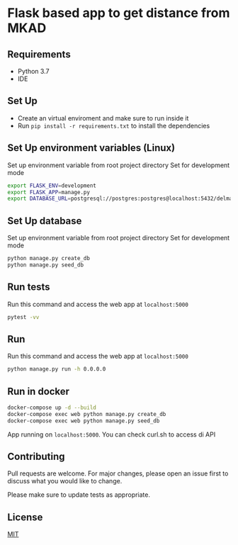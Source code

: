 # Flask based app to get distance from MKAD

## Requirements

- Python 3.7
- IDE

## Set Up

- Create an virtual enviroment and make sure to run inside it
- Run `pip install -r requirements.txt` to install the dependencies

## Set Up environment variables (Linux)

Set up environment variable from root project directory
Set for development mode

```bash
export FLASK_ENV=development
export FLASK_APP=manage.py
export DATABASE_URL=postgresql://postgres:postgres@localhost:5432/delman
```

## Set Up database

Set up environment variable from root project directory
Set for development mode

```bash
python manage.py create_db
python manage.py seed_db
```

## Run tests

Run this command and access the web app at `localhost:5000`

```bash
pytest -vv
```

## Run

Run this command and access the web app at `localhost:5000`

```bash
python manage.py run -h 0.0.0.0
```

## Run in docker

```bash
docker-compose up -d --build
docker-compose exec web python manage.py create_db
docker-compose exec web python manage.py seed_db
```

App running on `localhost:5000`. You can check curl.sh to access di API

## Contributing

Pull requests are welcome. For major changes, please open an issue first to discuss what you would like to change.

Please make sure to update tests as appropriate.

## License

[MIT](https://choosealicense.com/licenses/mit/)
